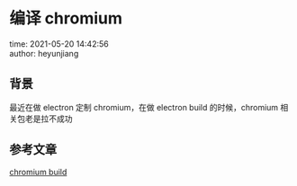 # 编译 chromium

time: 2021-05-20 14:42:56  
author: heyunjiang

## 背景

最近在做 electron 定制 chromium，在做 electron build 的时候，chromium 相关包老是拉不成功

## 参考文章

[chromium build](https://chromium.googlesource.com/chromium/src/+/refs/heads/main/docs/mac_build_instructions.md)
